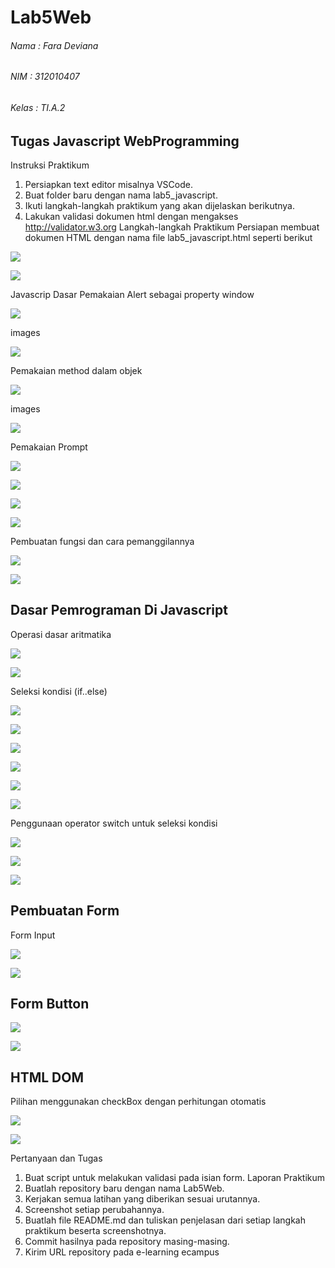 # Lab5Web

###### Nama : Fara Deviana
###### NIM : 312010407
###### Kelas : TI.A.2

## Tugas Javascript WebProgramming

Instruksi Praktikum
1. Persiapkan text editor misalnya VSCode.
2. Buat folder baru dengan nama lab5_javascript.
3. Ikuti langkah-langkah praktikum yang akan dijelaskan berikutnya.
4. Lakukan validasi dokumen html dengan mengakses http://validator.w3.org
Langkah-langkah Praktikum
Persiapan membuat dokumen HTML dengan nama file lab5_javascript.html seperti berikut

![](images/first%201.jpg)

![](images/1%20first.png)

Javascrip Dasar
Pemakaian Alert sebagai property window

![](images/alert%20js.jpg)

images

![](images/2%20second.png)

Pemakaian method dalam objek

![](images/method%20js.jpg)

images

![](images/3%20js.png)

Pemakaian Prompt

![](images/prompt%20js.jpg)

![](images/4%20js.png)

![](images/5%20js.png)

![](images/6%20js.png)


Pembuatan fungsi dan cara pemanggilannya

![](images/fungsi%20js.jpg)

![](images/7%20js.png)


## Dasar Pemrograman Di Javascript

Operasi dasar aritmatika

![](images/aritmatika.jpg)

![](images/8%20js.png)

Seleksi kondisi (if..else)

![](images/ifelse%20js.jpg)

![](images/9%20js.png)

![](images/10%20js.png)

![](images/11%20js.png)

![](images/12%20js.png)

![](images/13%20js.png)

Penggunaan operator switch untuk seleksi kondisi


![](images/switch%20js.jpg)


![](images/14%20js.png)

![](images/15%20js.png)

## Pembuatan Form
Form Input

![](images/forminput%20js.jpg)

![](images/17%20js.png)

## Form Button



![](images/form.jpg)

![](images/16%20js.png)




## HTML DOM
Pilihan menggunakan checkBox dengan perhitungan otomatis

![](images/dom%20js.jpg)

![](images/19%20js.png)



Pertanyaan dan Tugas
1. Buat script untuk melakukan validasi pada isian form.
Laporan Praktikum
1. Buatlah repository baru dengan nama Lab5Web.
2. Kerjakan semua latihan yang diberikan sesuai urutannya.
3. Screenshot setiap perubahannya.
4. Buatlah file README.md dan tuliskan penjelasan dari setiap langkah praktikum beserta 
screenshotnya.
5. Commit hasilnya pada repository masing-masing.
6. Kirim URL repository pada e-learning ecampus







